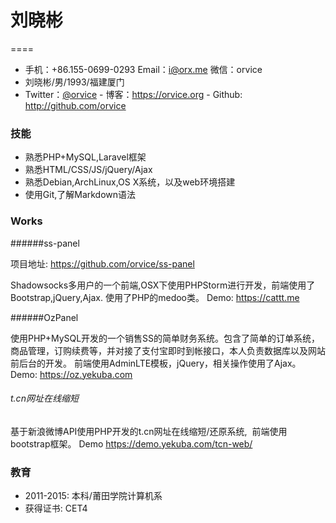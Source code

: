 # 刘晓彬 
====
  

 - 手机：+86.155-0699-0293 Email：i@orx.me  微信：orvice  
 - 刘晓彬/男/1993/福建厦门 
 - Twitter：[@orvice](https://twitter.com/orvice)  - 博客：https://orvice.org  - Github: http://github.com/orvice
 
### 技能

* 熟悉PHP+MySQL,Laravel框架
* 熟悉HTML/CSS/JS/jQuery/Ajax  
* 熟悉Debian,ArchLinux,OS X系统，以及web环境搭建
* 使用Git,了解Markdown语法 

### Works 

######ss-panel

项目地址: https://github.com/orvice/ss-panel

Shadowsocks多用户的一个前端,OSX下使用PHPStorm进行开发，前端使用了Bootstrap,jQuery,Ajax. 使用了PHP的medoo类。 
Demo: https://cattt.me


######OzPanel

使用PHP+MySQL开发的一个销售SS的简单财务系统。包含了简单的订单系统，商品管理，订购续费等，并对接了支付宝即时到帐接口，本人负责数据库以及网站前后台的开发。
前端使用AdminLTE模板，jQuery，相关操作使用了Ajax。  
Demo: https://oz.yekuba.com

###### t.cn网址在线缩短

基于新浪微博API使用PHP开发的t.cn网址在线缩短/还原系统,  前端使用bootstrap框架。 Demo https://demo.yekuba.com/tcn-web/ 

### 教育

 - 2011-2015: 本科/莆田学院计算机系 
 - 获得证书: CET4

